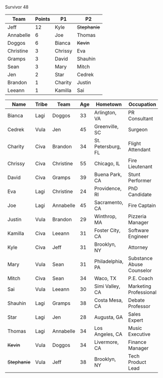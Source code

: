 Survivor 48

|Team|Points|P1|P2
| -------- | -------- | -------- | -------- |
| Jeff | 12 | Kyle | ~~Stephanie~~ |
| Annabelle | 6 | Joe | Thomas |
| Doggos | 6 | Bianca | ~~Kevin~~ |
| Christine | 3 | Chrissy | Eva |
| Gramps | 3 | David | Shauhin |
| Sean | 3 | Mary | Mitch |
| Jen | 2 | Star | Cedrek |
| Brandon | 1  | Charity | Justin |
| Leeann | 1  | Kamilla | Sai |



| Name | Tribe | Team | Age | Hometown | Occupation |
| -------- | -------- | -------- | -------- | ----- | ----- |
|Bianca|Lagi| Doggos |33|Arlington, VA|PR Consultant|
|Cedrek|Vula| Jen |45|Greenville, SC|Surgeon|
|Charity|Civa| Brandon |34|St. Petersburg, FL|Flight Attendant|
|Chrissy|Civa| Christine |55|Chicago, IL|Fire Lieutenant|
|David|Civa| Gramps |39|Buena Park, CA|Stunt Performer|
|Eva|Lagi| Christine |24|Providence, RI|PhD Candidate|
|Joe|Lagi| Annabelle |45|Sacramento, CA|Fire Captain|
|Justin|Vula| Brandon |29|Winthrop, MA|Pizzeria Manager|
|Kamilla|Civa| Leeann |31|Foster City, CA|Software Engineer|
|Kyle|Civa| Jeff |31|Brooklyn, NY|Attorney|
|Mary|Vula| Sean |31|Philadelphia, PA|Substance Abuse Counselor|
|Mitch|Civa| Sean |34|Waco, TX|P.E. Coach|
|Sai|Vula| Leeann |30|Simi Valley, CA|Marketing Professional|
|Shauhin|Lagi| Gramps |38|Costa Mesa, CA|Debate Professor |
|Star|Lagi| Jen |28|Augusta, GA|Sales Expert|
|Thomas|Lagi| Annabelle |34|Los Angeles, CA|Music Executive|
|~~Kevin~~|Vula| Doggos |34|Livermore, CA|Finance Manager|
|~~Stephanie~~|Vula| Jeff |38|Brooklyn, NY|Tech Product Lead|
